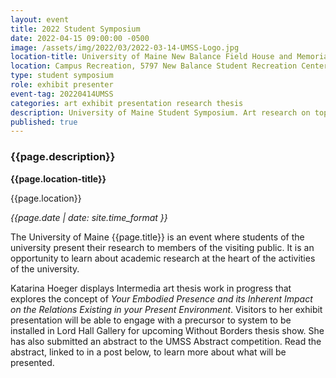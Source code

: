 ```yaml
---
layout: event
title: 2022 Student Symposium
date: 2022-04-15 09:00:00 -0500
image: /assets/img/2022/03/2022-03-14-UMSS-Logo.jpg
location-title: University of Maine New Balance Field House and Memorial Gym
location: Campus Recreation, 5797 New Balance Student Recreation Center, 22 Hilltop Road, Orono, ME, 04469
type: student symposium
role: exhibit presenter
event-tag: 20220414UMSS
categories: art exhibit presentation research thesis
description: University of Maine Student Symposium. Art research on topic "Your Embodied Presence and its Inherent Impact on the Relations Existing in your Present" Environment  
published: true
---
```

### {{page.description}}

**{{page.location-title}}**

{{page.location}}

*{{page.date | date: site.time_format }}*

The University of Maine {{page.title}} is an event where students of the university present their research to members of the visiting public.
It is an opportunity to learn about academic research at the heart of the activities of the university.

Katarina Hoeger displays Intermedia art thesis work in progress that explores the concept of *Your Embodied Presence and its Inherent Impact on the Relations Existing in your Present Environment*.
Visitors to her exhibit presentation will be able to engage with a precursor to system to be installed in Lord Hall Gallery for upcoming Without Borders thesis show.
She has also submitted an abstract to the UMSS Abstract competition. Read the abstract, linked to in a post below, to learn more about what will be presented.
